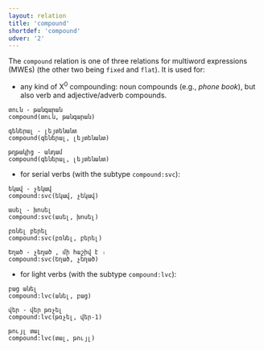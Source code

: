 ```yaml
---
layout: relation
title: 'compound'
shortdef: 'compound'
udver: '2'
---
```


The `compound` relation is one of three relations for multiword expressions (MWEs) (the other two being `fixed` and `flat`). It is used for:

- any kind of X<sup>0</sup> compounding: noun compounds (e.g., *phone book*), but also verb and
adjective/adverb compounds.

~~~ sdparse
տուն - թանգարան
compound(տուն, թանգարան)
~~~

~~~ sdparse
գեներալ - լեյտենանտ
compound(գեներալ, լեյտենանտ)
~~~

~~~ sdparse
թղթակից - անդամ
compound(գեներալ, լեյտենանտ)
~~~

- for serial verbs (with the subtype `compound:svc`):

~~~ sdparse
եկավ - չեկավ
compound:svc(եկավ, չեկավ)
~~~

~~~ sdparse
ասել - խոսել
compound:svc(ասել, խոսել)
~~~

~~~ sdparse
բռնել բերել
compound:svc(բռնել, բերել)
~~~

~~~ sdparse
Եղած - չեղած , մի հաշիվ է ։
compound:svc(Եղած, չեղած)
~~~

- for light verbs (with the subtype `compound:lvc`):

~~~ sdparse
բաց անել
compound:lvc(անել, բաց)
~~~

~~~ sdparse
վեր - վեր թռչել
compound:lvc(թռչել, վեր-1)
~~~

~~~ sdparse
թույլ տալ
compound:lvc(տալ, թույլ)
~~~

